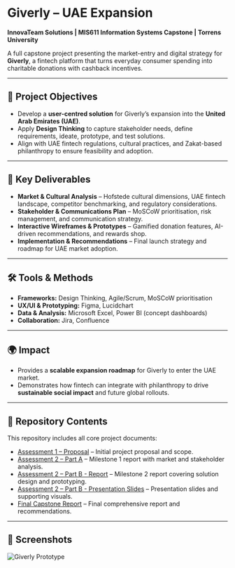 # Giverly – UAE Expansion
**InnovaTeam Solutions | MIS611 Information Systems Capstone | Torrens University**

A full capstone project presenting the market-entry and digital strategy for **Giverly**, a fintech platform that turns everyday consumer spending into charitable donations with cashback incentives.

---

## 🎯 Project Objectives
- Develop a **user-centred solution** for Giverly’s expansion into the **United Arab Emirates (UAE)**.
- Apply **Design Thinking** to capture stakeholder needs, define requirements, ideate, prototype, and test solutions.
- Align with UAE fintech regulations, cultural practices, and Zakat-based philanthropy to ensure feasibility and adoption.

---

## 📑 Key Deliverables
- **Market & Cultural Analysis** – Hofstede cultural dimensions, UAE fintech landscape, competitor benchmarking, and regulatory considerations.  
- **Stakeholder & Communications Plan** – MoSCoW prioritisation, risk management, and communication strategy.
- **Interactive Wireframes & Prototypes** – Gamified donation features, AI-driven recommendations, and rewards shop.
- **Implementation & Recommendations** – Final launch strategy and roadmap for UAE market adoption.

---

## 🛠 Tools & Methods
- **Frameworks:** Design Thinking, Agile/Scrum, MoSCoW prioritisation  
- **UX/UI & Prototyping:** Figma, Lucidchart  
- **Data & Analysis:** Microsoft Excel, Power BI (concept dashboards)  
- **Collaboration:** Jira, Confluence

---

## 🌍 Impact
- Provides a **scalable expansion roadmap** for Giverly to enter the UAE market.
- Demonstrates how fintech can integrate with philanthropy to drive **sustainable social impact** and future global rollouts.

---

## 📂 Repository Contents
This repository includes all core project documents:

- [Assessment 1 – Proposal](MIS611_%20Information%20Sys%20Capstone_Assessment%201_Group.pdf) – Initial project proposal and scope.
- [Assessment 2 – Part A](MIS611_Assessment2_Part%20A_Group1_InnovaTeam%20Solutions.pdf) – Milestone 1 report with market and stakeholder analysis.
- [Assessment 2 – Part B - Report](MIS611_milestone2%20report_2b_group%201.pdf) – Milestone 2 report covering solution design and prototyping.
- [Assessment 2 – Part B - Presentation Slides](InnovaTeam%20Solutions_Group%201_Milestone%202.pdf) – Presentation slides and supporting visuals.
- [Final Capstone Report](MIS611%20Information%20Systems%20Capstone.pdf) – Final comprehensive report and recommendations.


---

## 📸 Screenshots 
![Giverly Prototype](images/prototype-wireframes.png)
